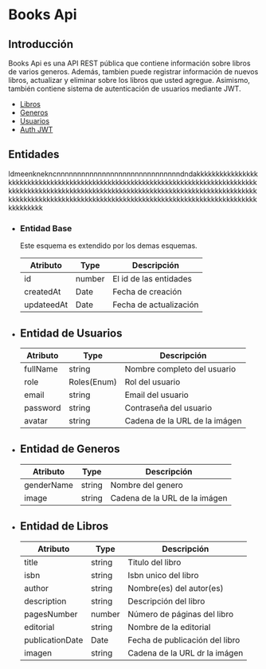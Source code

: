# Books Api

## Introducción

Books Api es una API REST pública que contiene información sobre libros de varios generos. Además, tambien puede registrar información de nuevos libros, actualizar y eliminar sobre los libros que usted agregue. Asimismo, también contiene sistema de autenticación de usuarios mediante JWT.

* [Libros](#) 
* [Generos](#)
* [Usuarios](#)
* [Auth JWT](#)

## Entidades

ldmeenknekncnnnnnnnnnnnnnnnnnnnnnnnnnnnnnndndakkkkkkkkkkkkkkkkkkkkkkkkkkkkkkkkkkkkkkkkkkkkkkkkkkkkkkkkkkkkkkkkkkkkkkkkkkkkkkkkkkkkkkkkkkkkkkkkkkkkkkkkkkkkkkkkkkkkkkkkkkkkkkkkkkkkkkkkkkkkkkkkkkkkkkkkkkkkkkkkkkkkkkkkkkkkkkkkkkkkkkkkkkkkkkkkkkkkkkkkkkkkkkkkkkkkkkkkkkkk

* ### Entidad Base
  Este esquema es extendido por los demas esquemas.

    | Atributo   | Type | Descripción            |
    |------------|------|------------------------|
    | id         |number| El id de las entidades |
    | createdAt  |Date  | Fecha de creación      |
    | updateedAt |Date  | Fecha de actualización |

* ## Entidad de Usuarios

    | Atributo   | Type        | Descripción                   |
    |------------|-------------|-------------------------------|
    | fullName   | string      | Nombre completo del usuario   |
    | role       | Roles(Enum) | Rol del usuario               |
    | email      | string      | Email del usuario             |
    | password   | string      | Contraseña del usuario        |
    | avatar     | string      | Cadena de la URL de la imágen |

* ## Entidad de Generos

    | Atributo   | Type   | Descripción                   |
    |------------|--------|-------------------------------|
    | genderName | string | Nombre del genero             |
    | image      | string | Cadena de la URL de la imágen |

* ## Entidad de Libros

    | Atributo        | Type        | Descripción                    |
    |-----------------|-------------|--------------------------------|
    | title           | string      | Titulo del libro               |
    | isbn            | string      | Isbn unico del libro           |
    | author          | string      | Nombre(es) del autor(es)       |
    | description     | string      | Descripción del libro          |
    | pagesNumber     | number      | Número de páginas del libro    |
    | editorial       | string      | Nombre de la editorial         |
    | publicationDate | Date        | Fecha de publicación del libro |
    | imagen          | string      | Cadena de la URL dr la imágen  |
